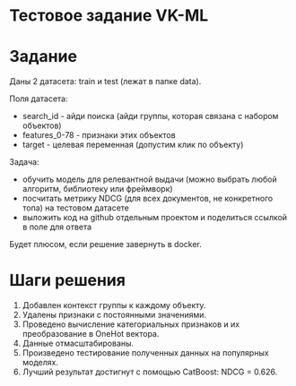 # Тестовое задание VK-ML

# Задание

Даны 2 датасета: train и test (лежат в папке data).

Поля датасета:
* search_id - айди поиска (айди группы, которая связана с набором объектов)
* features_0-78 - признаки этих объектов
* target - целевая переменная (допустим клик по объекту)

Задача:
* обучить модель для релевантной выдачи (можно выбрать любой алгоритм, библиотеку или фреймворк)
* посчитать метрику NDCG (для всех документов, не конкретного топа) на тестовом датасете
* выложить код на github отдельным проектом и поделиться ссылкой в поле для ответа

Будет плюсом, если решение завернуть в docker.

# Шаги решения
1. Добавлен контекст группы к каждому объекту.
2. Удалены признаки с постоянными значениями.
3. Проведено вычисление категориальных признаков и их преобразование в OneHot вектора.
4. Данные отмасштабированы.
5. Произведено тестирование полученных данных на популярных моделях.
6. Лучший результат достигнут с помощью CatBoost: NDCG = 0.626.
